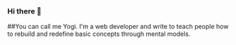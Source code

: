 ### Hi there 👋


##You can call me Yogi. I'm a web developer and write to teach people how to rebuild and redefine basic concepts through mental models.
